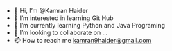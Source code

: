 - 👋 Hi, I’m @Kamran Haider
- 👀 I’m interested in learning Git Hub
- 🌱 I’m currently learning Python and Java Programing
- 💞️ I’m looking to collaborate on ...
- 📫 How to reach me kamran9haider@gmail.com

<!---
Kamran9Haider/Kamran9Haider is a ✨ special ✨ repository because its `README.md` (this file) appears on your GitHub profile.
You can click the Preview link to take a look at your changes.
--->
